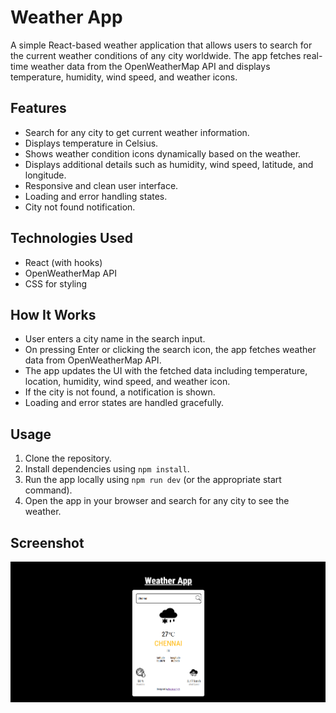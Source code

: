 # Weather App

A simple React-based weather application that allows users to search for the current weather conditions of any city worldwide. The app fetches real-time weather data from the OpenWeatherMap API and displays temperature, humidity, wind speed, and weather icons.

## Features

- Search for any city to get current weather information.
- Displays temperature in Celsius.
- Shows weather condition icons dynamically based on the weather.
- Displays additional details such as humidity, wind speed, latitude, and longitude.
- Responsive and clean user interface.
- Loading and error handling states.
- City not found notification.

## Technologies Used

- React (with hooks)
- OpenWeatherMap API
- CSS for styling

## How It Works

- User enters a city name in the search input.
- On pressing Enter or clicking the search icon, the app fetches weather data from OpenWeatherMap API.
- The app updates the UI with the fetched data including temperature, location, humidity, wind speed, and weather icon.
- If the city is not found, a notification is shown.
- Loading and error states are handled gracefully.

## Usage

1. Clone the repository.
2. Install dependencies using `npm install`.
3. Run the app locally using `npm run dev` (or the appropriate start command).
4. Open the app in your browser and search for any city to see the weather.

## Screenshot

![Weather App Screenshot](src/assets/screenshots/Screenshot%202025-08-12%20195222.png)